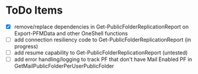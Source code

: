 # ToDo Items

- [x] remove/replace dependencies in Get-PublicFolderReplicationReport on Export-PFMData and other OneShell functions
- [ ] add connection resiliency code to Get-PublicFolderReplicationReport (in progress)
- [ ] add resume capability to Get-PublicFolderReplicationReport (untested)
- [ ] add error handling/logging to track PF that don't have Mail Enabled PF in GetMailPublicFolderPerUserPublicFolder